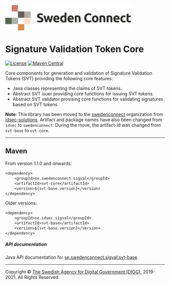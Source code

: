 ![Logo](https://raw.githubusercontent.com/swedenconnect/technical-framework/master/img/sweden-connect.png) 

# Signature Validation Token Core

[![License](https://img.shields.io/badge/License-Apache%202.0-blue.svg)](https://opensource.org/licenses/Apache-2.0) [![Maven Central](https://maven-badges.herokuapp.com/maven-central/se.idsec.sigval/svt-core/badge.svg)](https://maven-badges.herokuapp.com/maven-central/se.idsec.sigval/svt-core)

<!-- 

Use when 1.1.0 is released ...

[![Maven Central](https://maven-badges.herokuapp.com/maven-central/se.swedenconnect.sigval/svt-base/badge.svg)](https://maven-badges.herokuapp.com/maven-central/se.swedenconnect.sigval/svt-base) 

-->

Core components for generation and validation of Signature Validation Tokens (SVT) providing the following core features:

- Java classes representing the claims of SVT tokens.
- Abstract SVT isuer providing core functions for issuing SVT tokens.
- Abstract SVT validator provising core functions for validating signatures based on SVT tokens

**Note**: This library has been moved to the [swedenconnect](https://github.com/swedenconnect) organization from [idsec-solutions](https://github.com/idsec-solutions). Artifact and package names have also been changed from `idsec` to `swedenconnect`. During the move, the artifact-id was changed from `svt-base` to `svt-core`.

---

## Maven

From version 1.1.0 and onwards:

```
<dependency>
    <groupId>se.swedenconnect.sigval</groupId>
    <artifactId>svt-core</artifactId>
    <version>${svt-base.version}</version>
</dependency>
```

Older versions:

```
<dependency>
    <groupId>se.idsec.sigval</groupId>
    <artifactId>svt-base</artifactId>
    <version>${svt-base.version}</version>
</dependency>
```

##### API documentation

Java API documentation for [se.swedenconnect.sigval:svt-base](https://docs.swedenconnect.se/sig-validation-svt/javadoc).

---

Copyright &copy; [The Swedish Agency for Digital Government (DIGG)](https://www.digg.se), 2019-2021. All Rights Reserved.
